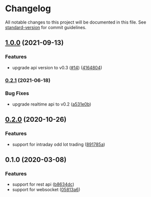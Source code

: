 # Changelog

All notable changes to this project will be documented in this file. See [standard-version](https://github.com/conventional-changelog/standard-version) for commit guidelines.

## [1.0.0](https://github.com/fortuna-intelligence/fugle/compare/v0.2.1...v1.0.0) (2021-09-13)


### Features

* upgrade api version to v0.3 ([#14](https://github.com/fortuna-intelligence/fugle/issues/14)) ([4164804](https://github.com/fortuna-intelligence/fugle/commit/4164804ca9082f475832fb60eb0e8349d807b6ed))

### [0.2.1](https://github.com/fortuna-intelligence/fugle/compare/v0.2.0...v0.2.1) (2021-06-18)


### Bug Fixes

* upgrade realtime api to v0.2 ([a531e0b](https://github.com/fortuna-intelligence/fugle/commit/a531e0bac62187de7d4be45d09377826253dadad))

## [0.2.0](https://github.com/fortuna-intelligence/fugle/compare/v0.1.0...v0.2.0) (2020-10-26)


### Features

* support for intraday odd lot trading ([891785a](https://github.com/fortuna-intelligence/fugle/commit/891785a72004bb9ff20b10a9ac94a91b66ed50c5))

## 0.1.0 (2020-03-08)


### Features

* support for rest api ([b8634dc](https://github.com/chunkai1312/fugle/commit/b8634dccf997882d4ca7eff60be2244d2d0a64c7))
* support for websocket ([05813a6](https://github.com/chunkai1312/fugle/commit/05813a6761ef592f0c64aa5e1518307e9614082f))
